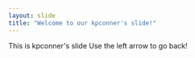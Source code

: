 ```yaml
---
layout: slide
title: "Welcome to our kpconner's slide!"
---
```

This is kpconner's slide
Use the left arrow to go back!
